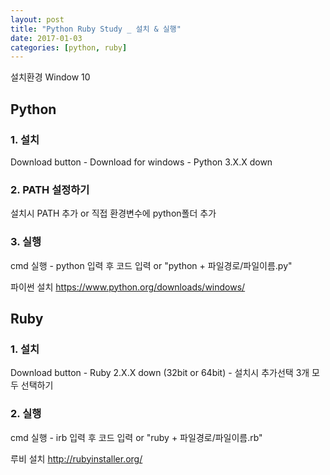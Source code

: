 ```yaml
---
layout: post
title: "Python Ruby Study _ 설치 & 실행"
date: 2017-01-03
categories: [python, ruby]
---
```


설치환경 Window 10

## Python


### 1. 설치
Download button - Download for windows - Python 3.X.X down

### 2. PATH 설정하기
설치시 PATH 추가 or 직접 환경변수에 python폴더 추가

### 3. 실행
cmd 실행 - python 입력 후 코드 입력 or "python + 파일경로/파일이름.py"

파이썬 설치 <https://www.python.org/downloads/windows/>  

## Ruby


### 1. 설치
Download button - Ruby 2.X.X down (32bit or 64bit) - 설치시 추가선택 3개 모두 선택하기

### 2. 실행
cmd 실행 - irb 입력 후 코드 입력 or "ruby + 파일경로/파일이름.rb"

루비 설치 <http://rubyinstaller.org/>
